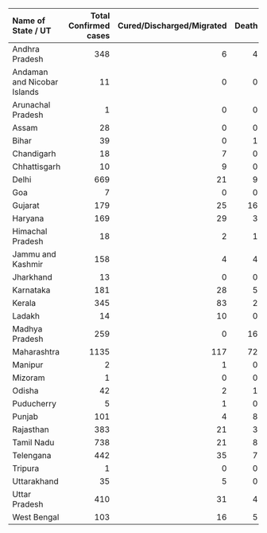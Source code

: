 | Name of State / UT          |   Total Confirmed cases |   Cured/Discharged/Migrated |   Death |
|:----------------------------|------------------------:|----------------------------:|--------:|
| Andhra Pradesh              |                     348 |                           6 |       4 |
| Andaman and Nicobar Islands |                      11 |                           0 |       0 |
| Arunachal Pradesh           |                       1 |                           0 |       0 |
| Assam                       |                      28 |                           0 |       0 |
| Bihar                       |                      39 |                           0 |       1 |
| Chandigarh                  |                      18 |                           7 |       0 |
| Chhattisgarh                |                      10 |                           9 |       0 |
| Delhi                       |                     669 |                          21 |       9 |
| Goa                         |                       7 |                           0 |       0 |
| Gujarat                     |                     179 |                          25 |      16 |
| Haryana                     |                     169 |                          29 |       3 |
| Himachal Pradesh            |                      18 |                           2 |       1 |
| Jammu and Kashmir           |                     158 |                           4 |       4 |
| Jharkhand                   |                      13 |                           0 |       0 |
| Karnataka                   |                     181 |                          28 |       5 |
| Kerala                      |                     345 |                          83 |       2 |
| Ladakh                      |                      14 |                          10 |       0 |
| Madhya Pradesh              |                     259 |                           0 |      16 |
| Maharashtra                 |                    1135 |                         117 |      72 |
| Manipur                     |                       2 |                           1 |       0 |
| Mizoram                     |                       1 |                           0 |       0 |
| Odisha                      |                      42 |                           2 |       1 |
| Puducherry                  |                       5 |                           1 |       0 |
| Punjab                      |                     101 |                           4 |       8 |
| Rajasthan                   |                     383 |                          21 |       3 |
| Tamil Nadu                  |                     738 |                          21 |       8 |
| Telengana                   |                     442 |                          35 |       7 |
| Tripura                     |                       1 |                           0 |       0 |
| Uttarakhand                 |                      35 |                           5 |       0 |
| Uttar Pradesh               |                     410 |                          31 |       4 |
| West Bengal                 |                     103 |                          16 |       5 |